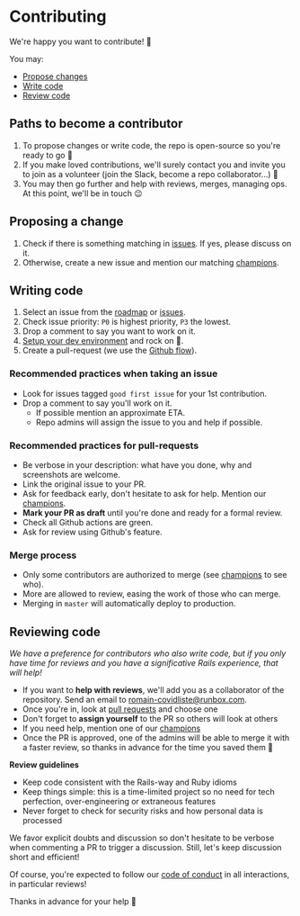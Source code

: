 # Contributing

We're happy you want to contribute! 💜

You may:

- [Propose changes](#proposing-a-change)
- [Write code](#writing-code)
- [Review code](#reviewing-code)

## Paths to become a contributor

1. To propose changes or write code, the repo is open-source so you're ready to go 🚀
1. If you make loved contributions, we'll surely contact you and invite you to join as a volunteer (join the Slack, become a repo collaborator...) 💪
1. You may then go further and help with reviews, merges, managing ops. At this point, we'll be in touch 😉

## Proposing a change

1. Check if there is something matching in [issues](https://github.com/hostolab/covidliste/issues). If yes, please discuss on it.
2. Otherwise, create a new issue and mention our matching [champions](champions.md).

## Writing code

1. Select an issue from the [roadmap](https://github.com/hostolab/covidliste/projects/1) or [issues](https://github.com/hostolab/covidliste/issues).
2. Check issue priority: `P0` is highest priority, `P3` the lowest.
3. Drop a comment to say you want to work on it.
4. [Setup your dev environment](developing.md) and rock on 🎸.
5. Create a pull-request (we use the [Github flow](https://guides.github.com/introduction/flow/)).

### Recommended practices when taking an issue

- Look for issues tagged `good first issue` for your 1st contribution.
- Drop a comment to say you'll work on it.
  - If possible mention an approximate ETA.
  - Repo admins will assign the issue to you and help if possible.

### Recommended practices for pull-requests

- Be verbose in your description: what have you done, why and screenshots are welcome.
- Link the original issue to your PR.
- Ask for feedback early, don't hesitate to ask for help. Mention our [champions](champions.md).
- **Mark your PR as draft** until you're done and ready for a formal review.
- Check all Github actions are green.
- Ask for review using Github's feature.

### Merge process

- Only some contributors are authorized to merge (see [champions](./champions.md) to see who).
- More are allowed to review, easing the work of those who can merge.
- Merging in `master` will automatically deploy to production.

## Reviewing code

_We have a preference for contributors who also write code, but if you only have time for reviews and you have a significative Rails experience, that will help!_

- If you want to **help with reviews**, we'll add you as a collaborator of the repository. Send an email to [romain-covidliste@runbox.com](mailto:romain-covidliste@runbox.com).
- Once you're in, look at [pull requests](https://github.com/hostolab/covidliste/pulls) and choose one
- Don't forget to **assign yourself** to the PR so others will look at others
- If you need help, mention one of our [champions](./champions.md)
- Once the PR is approved, one of the admins will be able to merge it with a faster review, so thanks in advance for the time you saved them 🙏

**Review guidelines**

- Keep code consistent with the Rails-way and Ruby idioms
- Keep things simple: this is a time-limited project so no need for tech perfection, over-engineering or extraneous features
- Never forget to check for security risks and how personal data is processed

We favor explicit doubts and discussion so don't hesitate to be verbose when commenting a PR to trigger a discussion. Still, let's keep discussion short and efficient!

Of course, you're expected to follow our [code of conduct](./code_of_conduct.md) in all interactions, in particular reviews!

Thanks in advance for your help 🙏
